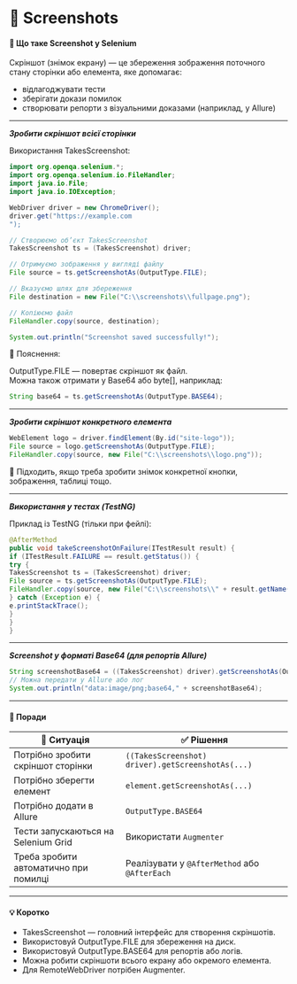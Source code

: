 # 📸 Screenshots

#### 📌 Що таке Screenshot у Selenium
Скріншот (знімок екрану) — це збереження зображення поточного стану сторінки або елемента, яке допомагає:
* відлагоджувати тести
* зберігати докази помилок
* створювати репорти з візуальними доказами (наприклад, у Allure)
---
_**Зробити скріншот всієї сторінки**_

Використання TakesScreenshot:
```java
import org.openqa.selenium.*;
import org.openqa.selenium.io.FileHandler;
import java.io.File;
import java.io.IOException;

WebDriver driver = new ChromeDriver();
driver.get("https://example.com
");

// Створюємо об’єкт TakesScreenshot
TakesScreenshot ts = (TakesScreenshot) driver;

// Отримуємо зображення у вигляді файлу
File source = ts.getScreenshotAs(OutputType.FILE);

// Вказуємо шлях для збереження
File destination = new File("C:\\screenshots\\fullpage.png");

// Копіюємо файл
FileHandler.copy(source, destination);

System.out.println("Screenshot saved successfully!");
```
🧠 Пояснення:

OutputType.FILE — повертає скріншот як файл.  
Можна також отримати у Base64 або byte[], наприклад:
```java
String base64 = ts.getScreenshotAs(OutputType.BASE64);
```
---
**_Зробити скріншот конкретного елемента_**

```java
WebElement logo = driver.findElement(By.id("site-logo"));
File source = logo.getScreenshotAs(OutputType.FILE);
FileHandler.copy(source, new File("C:\\screenshots\\logo.png"));
```
🧠 Підходить, якщо треба зробити знімок конкретної кнопки, зображення, таблиці тощо.

---
**_Використання у тестах (TestNG)_**

Приклад із TestNG (тільки при фейлі):
```java
@AfterMethod
public void takeScreenshotOnFailure(ITestResult result) {
if (ITestResult.FAILURE == result.getStatus()) {
try {
TakesScreenshot ts = (TakesScreenshot) driver;
File source = ts.getScreenshotAs(OutputType.FILE);
FileHandler.copy(source, new File("C:\\screenshots\\" + result.getName() + ".png"));
} catch (Exception e) {
e.printStackTrace();
}
}
}
```
---
**_Screenshot у форматі Base64 (для репортів Allure)_**

```java
String screenshotBase64 = ((TakesScreenshot) driver).getScreenshotAs(OutputType.BASE64);
// Можна передати у Allure або лог
System.out.println("data:image/png;base64," + screenshotBase64);
```
---

#### 🧠 Поради
| 🧩 Ситуація                           | ✅ Рішення                                         |
| ------------------------------------- | ------------------------------------------------- |
| Потрібно зробити скріншот сторінки    | `((TakesScreenshot) driver).getScreenshotAs(...)` |
| Потрібно зберегти елемент             | `element.getScreenshotAs(...)`                    |
| Потрібно додати в Allure              | `OutputType.BASE64`                               |
| Тести запускаються на Selenium Grid   | Використати `Augmenter`                           |
| Треба зробити автоматично при помилці | Реалізувати у `@AfterMethod` або `@AfterEach`     |

---

#### 💡 Коротко

* TakesScreenshot — головний інтерфейс для створення скріншотів.
* Використовуй OutputType.FILE для збереження на диск.
* Використовуй OutputType.BASE64 для репортів або логів.
* Можна робити скріншоти всього екрану або окремого елемента.
* Для RemoteWebDriver потрібен Augmenter.